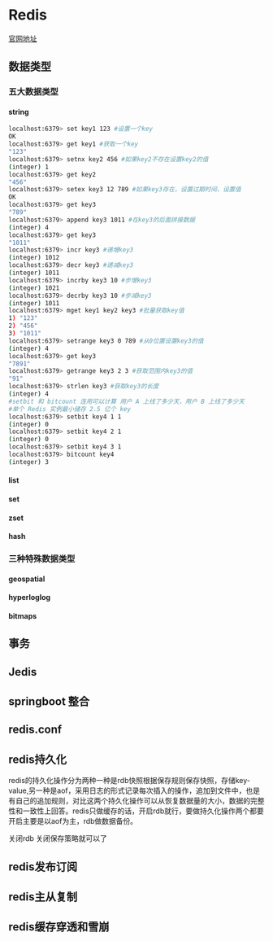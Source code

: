 # Redis

[官网地址](http://www.redis.cn/commands/bitop.html)

## 数据类型

### 五大数据类型

#### string

```bash
localhost:6379> set key1 123 #设置一个key
OK
localhost:6379> get key1 #获取一个key
"123"
localhost:6379> setnx key2 456 #如果key2不存在设置key2的值
(integer) 1
localhost:6379> get key2
"456"
localhost:6379> setex key3 12 789 #如果key3存在，设置过期时间，设置值
OK
localhost:6379> get key3
"789"
localhost:6379> append key3 1011 #在key3的后面拼接数据
(integer) 4
localhost:6379> get key3
"1011"
localhost:6379> incr key3 #递增key3
(integer) 1012
localhost:6379> decr key3 #递减key3
(integer) 1011
localhost:6379> incrby key3 10 #步增key3
(integer) 1021
localhost:6379> decrby key3 10 #步减key3
(integer) 1011
localhost:6379> mget key1 key2 key3 #批量获取key值
1) "123"
2) "456"
3) "1011"
localhost:6379> setrange key3 0 789 #从0位置设置key3的值
(integer) 4
localhost:6379> get key3
"7891"
localhost:6379> getrange key3 2 3 #获取范围内key3的值
"91"
localhost:6379> strlen key3 #获取key3的长度
(integer) 4
#setbit 和 bitcount 连用可以计算 用户 A 上线了多少天，用户 B 上线了多少天 
#单个 Redis 实例最小储存 2.5 亿个 key
localhost:6379> setbit key4 1 1
(integer) 0
localhost:6379> setbit key4 2 1
(integer) 0
localhost:6379> setbit key4 3 1
localhost:6379> bitcount key4
(integer) 3
```



#### list

#### set

#### zset

#### hash

### 三种特殊数据类型

#### geospatial

 

#### hyperloglog



#### bitmaps



## 事务



## Jedis



## springboot 整合



## redis.conf



## redis持久化

redis的持久化操作分为两种一种是rdb快照根据保存规则保存快照，存储key-value,另一种是aof，采用日志的形式记录每次插入的操作，追加到文件中，也是有自己的追加规则，对比这两个持久化操作可以从恢复数据量的大小，数据的完整性和一致性上回答。redis只做缓存的话，开启rdb就行，要做持久化操作两个都要开启主要是以aof为主，rdb做数据备份。

关闭rdb 关闭保存策略就可以了



## redis发布订阅



## redis主从复制



## redis缓存穿透和雪崩



